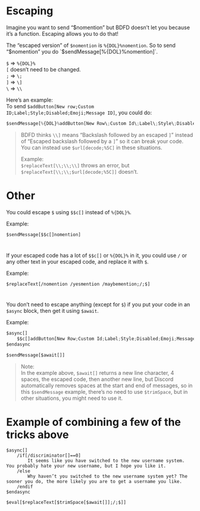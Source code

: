 # Escaping
Imagine you want to send “$nomention” but BDFD doesn’t let you because it’s a function. Escaping allows you to do that!

The “escaped version” of `$nomention` is `%{DOL}%nomention`. So to send “$nomention” you do `$sendMessage[%{DOL}%nomention]`.

`$` => `%{DOL}%` \
`[` doesn’t need to be changed. \
`;` => `\;` \
`]` => `\]` \
`\` => `\\`

Here’s an example: \
To send `$addButton[New row;Custom ID;Label;Style;Disabled;Emoji;Message ID]`, you could do:
```js
$sendMessage[%{DOL}%addButton[New Row\;Custom Id\;Label\;Style\;Disabled\;Emoji\;Message Id\]]
```

> BDFD thinks `\\]` means “Backslash followed by an escaped `]`” instead of “Escaped backslash followed by a `]`” so it can break your code. You can instead use `$url[decode;%5C]` in these situations.
> 
> Example: \
> `$replaceText[\\;\\;\\]` throws an error, but `$replaceText[\\;\\;$url[decode;%5C]]` doesn’t.

# Other
You could escape `$` using `$$c[]` instead of `%{DOL}%`.

Example:
```js
$sendMessage[$$c[]nomention]
```

#

If your escaped code has a lot of `$$c[]` or `%{DOL}%` in it, you could use `/` or any other text in your escaped code, and replace it with `$`.

Example:
```
$replaceText[/nomention /yesmention /maybemention;/;$]
```

#

You don’t need to escape anything (except for `$`) if you put your code in an `$async` block, then get it using `$await`.

Example:
```js
$async[]
    $$c[]addButton[New Row;Custom Id;Label;Style;Disabled;Emoji;Message Id]
$endasync

$sendMessage[$await[]]
```

> Note: \
> In the example above, `$await[]` returns a new line character, 4 spaces, the escaped code, then another new line, but Discord automatically removes spaces at the start and end of messages, so in this `$sendMessage` example, there’s no need to use `$trimSpace`, but in other situations, you might need to use it.

# Example of combining a few of the tricks above

```
$async[]
    /if[/discriminator[]==0]
        It seems like you have switched to the new username system. You probably hate your new username, but I hope you like it.
    /else
        Why haven’t you switched to the new username system yet? The sooner you do, the more likely you are to get a username you like.
    /endif
$endasync

$eval[$replaceText[$trimSpace[$await[]];/;$]]
```
